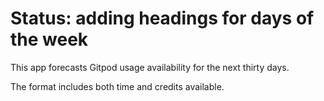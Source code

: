 # Status: adding headings for days of the week

This app forecasts Gitpod usage availability for the next thirty days.

The format includes both time and credits available.
